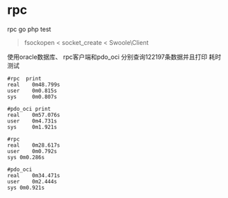 # rpc
rpc go php test


> fsockopen‌ < socket_create < Swoole\Client‌

使用oracle数据库、 rpc客户端和pdo_oci 分别查询122197条数据并且打印  耗时测试
```
#rpc  print
real	0m48.799s
user	0m0.815s
sys 	0m0.807s

#pdo_oci print
real	0m57.076s
user	0m4.731s
sys 	0m1.921s

#rpc 
real	0m28.617s
user	0m0.792s
sys	0m0.286s

#pdo_oci 
real	0m34.471s
user	0m2.444s
sys	0m0.921s
```
